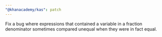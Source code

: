 ```yaml
---
"@khanacademy/kas": patch
---
```


Fix a bug where expressions that contained a variable in a fraction denominator sometimes compared unequal when they were in fact equal.
